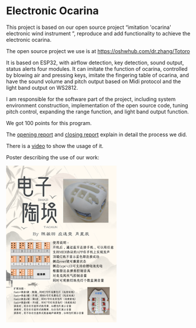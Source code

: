 # Electronic Ocarina
This project is based on our open source project “imitation 'ocarina' electronic wind instrument ”, reproduce and add functionality to achieve the electronic ocarina. 

The open source project we use is at https://oshwhub.com/dr.zhang/Totoro

It is based on ESP32, with airflow detection, key detection, sound output, status alerts four modules. It can imitate the function of ocarina, controlled by blowing air and pressing keys, imitate the fingering table of ocarina, and have the sound volume and pitch output based on Midi protocol and the light band output on WS2812.

I am responsible for the software part of the project, including system environment construction, implementation of the open source code, tuning pitch control, expanding the range function, and light band output function.

We got 100 points for this program.

The [opening report](https://github.com/Wendy-Ying/Electronic-Ocarina/blob/main/%E5%BC%80%E9%A2%98%E6%8A%A5%E5%91%8A_%E7%94%B5%E5%AD%90%E9%99%B6%E5%9F%99.pdf) and [closing report](https://github.com/Wendy-Ying/Electronic-Ocarina/blob/main/%E7%BB%93%E9%A2%98%E6%8A%A5%E5%91%8A_%E7%94%B5%E5%AD%90%E9%99%B6%E5%9F%99.pdf) explain in detail the process we did.

There is a [video](https://github.com/Wendy-Ying/Electronic-Ocarina/blob/main/%E5%8A%9F%E8%83%BD%E6%BC%94%E7%A4%BA%E8%A7%86%E9%A2%91.mp4) to show the usage of it.

Poster describing the use of our work:

<img src="https://github.com/Wendy-Ying/Electronic-Ocarina/raw/main/%E7%94%B5%E5%AD%90%E9%99%B6%E5%9F%99.png" alt="Electronic Ocarina" width="300"/>
